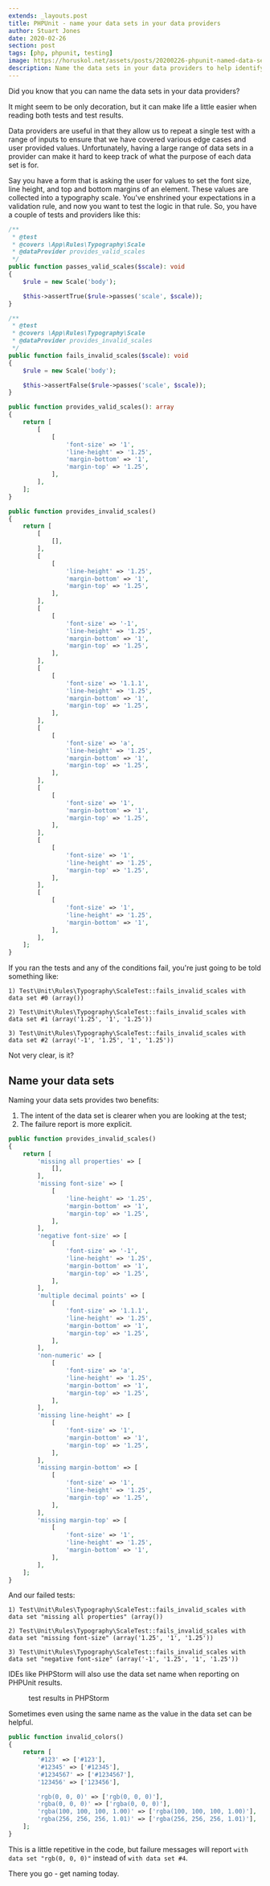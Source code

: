```yaml
---
extends: _layouts.post
title: PHPUnit - name your data sets in your data providers
author: Stuart Jones
date: 2020-02-26
section: post
tags: [php, phpunit, testing]
image: https://horuskol.net/assets/posts/20200226-phpunit-named-data-sets.png
description: Name the data sets in your data providers to help identify failing tests, and generally make life easier.
---
```


Did you know that you can name the data sets in your data providers?

It might seem to be only decoration, but it can make life a little easier when reading both tests and test results.

Data providers are useful in that they allow us to repeat a single test with a range of inputs to ensure that we have covered various edge cases and user provided values. Unfortunately, having a large range of data sets in a provider can make it hard to keep track of what the purpose of each data set is for.

Say you have a form that is asking the user for values to set the font size, line height, and top and bottom margins of an element. These values are collected into a typography scale. You've enshrined your expectations in a validation rule, and now you want to test the logic in that rule. So, you have a couple of tests and providers like this:

```php
/**
 * @test
 * @covers \App\Rules\Typography\Scale
 * @dataProvider provides_valid_scales
 */
public function passes_valid_scales($scale): void
{
    $rule = new Scale('body');

    $this->assertTrue($rule->passes('scale', $scale));
}

/**
 * @test
 * @covers \App\Rules\Typography\Scale
 * @dataProvider provides_invalid_scales
 */
public function fails_invalid_scales($scale): void
{
    $rule = new Scale('body');

    $this->assertFalse($rule->passes('scale', $scale));
}

public function provides_valid_scales(): array
{
    return [
        [
            [
                'font-size' => '1',
                'line-height' => '1.25',
                'margin-bottom' => '1',
                'margin-top' => '1.25',
            ],
        ],
    ];
}

public function provides_invalid_scales()
{
    return [
        [
            [],
        ],
        [
            [
                'line-height' => '1.25',
                'margin-bottom' => '1',
                'margin-top' => '1.25',
            ],
        ],
        [
            [
                'font-size' => '-1',
                'line-height' => '1.25',
                'margin-bottom' => '1',
                'margin-top' => '1.25',
            ],
        ],
        [
            [
                'font-size' => '1.1.1',
                'line-height' => '1.25',
                'margin-bottom' => '1',
                'margin-top' => '1.25',
            ],
        ],
        [
            [
                'font-size' => 'a',
                'line-height' => '1.25',
                'margin-bottom' => '1',
                'margin-top' => '1.25',
            ],
        ],
        [
            [
                'font-size' => '1',
                'margin-bottom' => '1',
                'margin-top' => '1.25',
            ],
        ],
        [
            [
                'font-size' => '1',
                'line-height' => '1.25',
                'margin-top' => '1.25',
            ],
        ],
        [
            [
                'font-size' => '1',
                'line-height' => '1.25',
                'margin-bottom' => '1',
            ],
        ],
    ];
}
```

If you ran the tests and any of the conditions fail, you're just going to be told something like:

```
1) Test\Unit\Rules\Typography\ScaleTest::fails_invalid_scales with data set #0 (array())

2) Test\Unit\Rules\Typography\ScaleTest::fails_invalid_scales with data set #1 (array('1.25', '1', '1.25'))

3) Test\Unit\Rules\Typography\ScaleTest::fails_invalid_scales with data set #2 (array('-1', '1.25', '1', '1.25'))
```

Not very clear, is it?

## Name your data sets

Naming your data sets provides two benefits:

1. The intent of the data set is clearer when you are looking at the test;
2. The failure report is more explicit.

```php
public function provides_invalid_scales()
{
    return [
        'missing all properties' => [
            [],
        ],
        'missing font-size' => [
            [
                'line-height' => '1.25',
                'margin-bottom' => '1',
                'margin-top' => '1.25',
            ],
        ],
        'negative font-size' => [
            [
                'font-size' => '-1',
                'line-height' => '1.25',
                'margin-bottom' => '1',
                'margin-top' => '1.25',
            ],
        ],
        'multiple decimal points' => [
            [
                'font-size' => '1.1.1',
                'line-height' => '1.25',
                'margin-bottom' => '1',
                'margin-top' => '1.25',
            ],
        ],
        'non-numeric' => [
            [
                'font-size' => 'a',
                'line-height' => '1.25',
                'margin-bottom' => '1',
                'margin-top' => '1.25',
            ],
        ],
        'missing line-height' => [
            [
                'font-size' => '1',
                'margin-bottom' => '1',
                'margin-top' => '1.25',
            ],
        ],
        'missing margin-bottom' => [
            [
                'font-size' => '1',
                'line-height' => '1.25',
                'margin-top' => '1.25',
            ],
        ],
        'missing margin-top' => [
            [
                'font-size' => '1',
                'line-height' => '1.25',
                'margin-bottom' => '1',
            ],
        ],
    ];
}
```

And our failed tests:

```
1) Test\Unit\Rules\Typography\ScaleTest::fails_invalid_scales with data set "missing all properties" (array())

2) Test\Unit\Rules\Typography\ScaleTest::fails_invalid_scales with data set "missing font-size" (array('1.25', '1', '1.25'))

3) Test\Unit\Rules\Typography\ScaleTest::fails_invalid_scales with data set "negative font-size" (array('-1', '1.25', '1', '1.25'))
```

IDEs like PHPStorm will also use the data set name when reporting on PHPUnit results.

<figure class="in-flow">
<img src="/assets/images/posts/20200226-phpunit-named-data-sets.png" alt="">
<figcaption>test results in PHPStorm</figcaption>
</figure>

Sometimes even using the same name as the value in the data set can be helpful.

```php
public function invalid_colors()
{
    return [
        '#123' => ['#123'],
        '#12345' => ['#12345'],
        '#1234567' => ['#1234567'],
        '123456' => ['123456'],

        'rgb(0, 0, 0)' => ['rgb(0, 0, 0)'],
        'rgba(0, 0, 0)' => ['rgba(0, 0, 0)'],
        'rgba(100, 100, 100, 1.00)' => ['rgba(100, 100, 100, 1.00)'],
        'rgba(256, 256, 256, 1.01)' => ['rgba(256, 256, 256, 1.01)'],
    ];
}
```

This is a little repetitive in the code, but failure messages will report `with data set "rgb(0, 0, 0)"` instead of `with data set #4`.

There you go - get naming today.